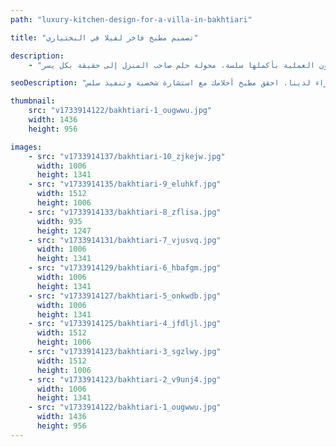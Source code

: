 ```yaml
---
path: "luxury-kitchen-design-for-a-villa-in-bakhtiari"

title: "تصميم مطبخ فاخر لفيلا في البختياري"

description:
    - "قمنا بابتكار تصميم مطبخ مخصص، رافعين مستوى المساحة بمزيج مثالي من السحر المحلي والفخامة العصرية. أنشأ فريقنا من الخبراء مطبخاً فاخراً وعملياً للغاية، مصمماً خصيصاً لتحقيق رؤية صاحب المنزل. تميز التصميم بتخطيط راقٍ، مثالي للاستخدام اليومي والترفيه، مع خزائن مخصصة أضافت الأناقة والعملية. تم اختيار كل عنصر بعناية، من المواد الفاخرة إلى التفاصيل الدقيقة، لإنشاء مساحة مذهلة ومخصصة. ضمنت الاستشارة الشخصية أن تكون العملية بأكملها سلسة، محولة حلم صاحب المنزل إلى حقيقة بكل يسر."

seoDescription: "اكتشف تصميم مطبخنا الفاخر في فيلا البختياري الذي يتميز بخزائن مخصصة، وتخطيطات راقية، وتشطيبات فاخرة. قم بتحويل مساحتك مع مصممي المطابخ الخبراء لدينا. احقق مطبخ أحلامك مع استشارة شخصية وتنفيذ سلس."

thumbnail:
    src: "v1733914122/bakhtiari-1_ougwwu.jpg"
    width: 1436
    height: 956

images:
    - src: "v1733914137/bakhtiari-10_zjkejw.jpg"
      width: 1006
      height: 1341
    - src: "v1733914135/bakhtiari-9_eluhkf.jpg"
      width: 1512
      height: 1006
    - src: "v1733914133/bakhtiari-8_zflisa.jpg"
      width: 935
      height: 1247
    - src: "v1733914131/bakhtiari-7_vjusvq.jpg"
      width: 1006
      height: 1341
    - src: "v1733914129/bakhtiari-6_hbafgm.jpg"
      width: 1006
      height: 1341
    - src: "v1733914127/bakhtiari-5_onkwdb.jpg"
      width: 1006
      height: 1341
    - src: "v1733914125/bakhtiari-4_jfdljl.jpg"
      width: 1512
      height: 1006
    - src: "v1733914123/bakhtiari-3_sgzlwy.jpg"
      width: 1512
      height: 1006
    - src: "v1733914123/bakhtiari-2_v9unj4.jpg"
      width: 1006
      height: 1341
    - src: "v1733914122/bakhtiari-1_ougwwu.jpg"
      width: 1436
      height: 956
---
```


